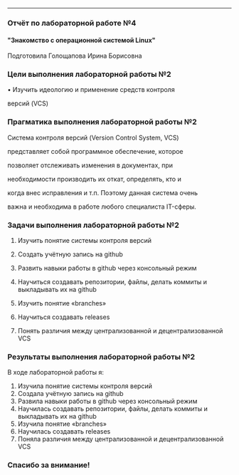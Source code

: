 ---
### Отчёт по лабораторной работе №4
#### "Знакомство с операционной системой Linux"
Подготовила Голощапова Ирина Борисовна



### Цели выполнения лабораторной работы №2

• Изучить идеологию и применение средств контроля

версий (VCS)





### Прагматика выполнения лабораторной работы №2

Система контроля версий (Version Control System, VCS)

представляет собой программное обеспечение, которое

позволяет отслеживать изменения в документах, при

необходимости производить их откат, определять, кто и

когда внес исправления и т.п. Поэтому данная система очень

важна и необходима в работе любого специалиста IT-сферы.







### Задачи выполнения лабораторной работы №2
1. Изучить понятие системы контроля версий

2. Создать учётную запись на github

3. Развить навыки работы в github через консольный
режим

4. Научиться создавать репозитории, файлы, делать
коммиты и выкладывать их на github
5. Изучить понятие «branches»

6. Научиться создавать releases

7. Понять различия между централизованной и
децентрализованной VCS



### Результаты выполнения лабораторной работы №2

В ходе лабораторной работы я:
1. Изучила понятие системы контроля версий
2. Создала учётную запись на github
3. Развила навыки работы в github через консольный режим
4. Научилась создавать репозитории, файлы, делать коммиты
и выкладывать их на github
5. Изучила понятие «branches»
6. Научилась создавать releases
7. Поняла различия между централизованной и
децентрализованной VCS





### Спасибо за внимание!

